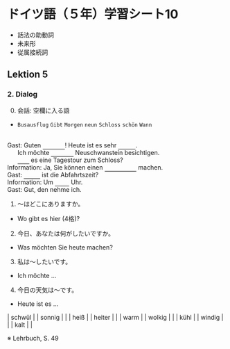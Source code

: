 <style>
u { color: transparent; border-bottom: solid 1px #000 }
u[placeholder]:before {
  content: attr(placeholder);
  color: initial;
}
u:hover { color: inherit; border: none }
.conversation { white-space: pre-wrap }
</style>

# ドイツ語（５年）学習シート10
* 話法の助動詞
* 未来形
* 従属接続詞

## Lektion 5
### 2. Dialog
0. 会話: 空欄に入る語
  * `Busausflug` `Gibt` `Morgen` `neun` `Schloss` `schön` `Wann`
<div class="conversation">
Gast: Guten <u>Morgen</u>! Heute ist es sehr <u>schön</u>.
      Ich möchte <u>Schloss</u> Neuschwanstein besichtigen.
      <u>Gibt</u> es eine Tagestour zum Schloss?
Information: Ja, Sie können einen <u>Busausflug</u> machen.
Gast: <u>Wann</u> ist die Abfahrtszeit?
Information: Um <u>neun</u> Uhr.
Gast: Gut, den nehme ich.
</div>

1. 〜はどこにありますか。
  * Wo gibt es hier (4格)?
2. 今日、あなたは何がしたいですか。
  * Was möchten Sie heute machen?
3. 私は〜したいです。
  * Ich möchte …
4. 今日の天気は〜です。
  * Heute ist es …

| schwül | | sonnig | |
| heiß | | heiter | |
| warm | | wolkig | |
| kühl | | windig | |
| kalt | |

※ Lehrbuch, S. 49

